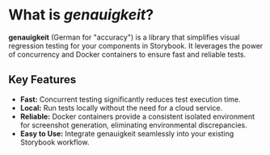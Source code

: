 # What is _genauigkeit_?

**genauigkeit** (German for "accuracy") is a library that simplifies visual regression testing for your components in Storybook. It leverages the power of concurrency and Docker containers to ensure fast and reliable tests.

## Key Features

-   **Fast:** Concurrent testing significantly reduces test execution time.
-   **Local:** Run tests locally without the need for a cloud service.
-   **Reliable:** Docker containers provide a consistent isolated environment for screenshot generation, eliminating environmental discrepancies.
-   **Easy to Use:** Integrate genauigkeit seamlessly into your existing Storybook workflow.
